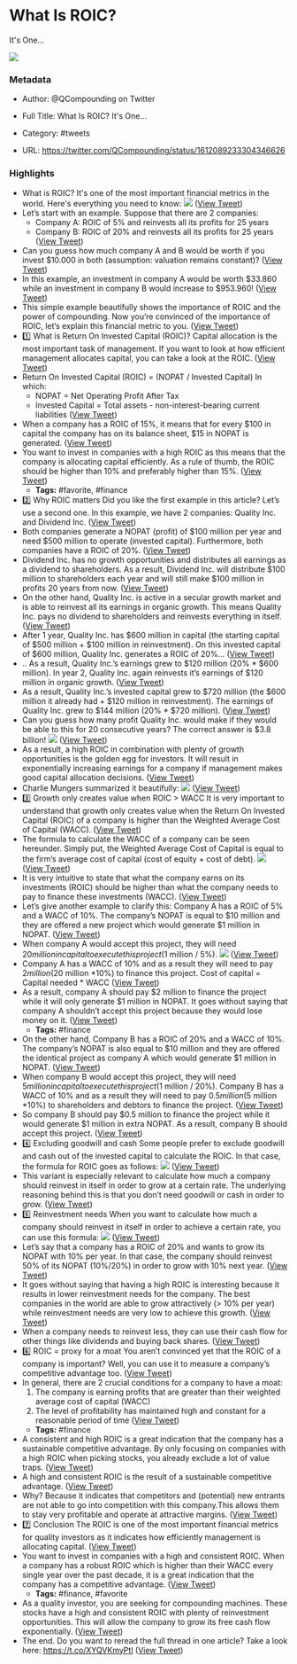# What Is ROIC?
It's One...

![](https://pbs.twimg.com/profile_images/1535311789717606403/6eJZ-i2w.jpg)

### Metadata

- Author: @QCompounding on Twitter
- Full Title: What Is ROIC?
It's One...
- Category: #tweets


- URL: https://twitter.com/QCompounding/status/1612089233304346626

### Highlights

- What is ROIC?
  It's one of the most important financial metrics in the world.
  Here's everything you need to know: 
  ![](https://pbs.twimg.com/media/Fl9JVOVWAAA5-qs.png) ([View Tweet](https://twitter.com/QCompounding/status/1612089233304346626))
- Let’s start with an example. Suppose that there are 2 companies:
  - Company A: ROIC of 5% and reinvests all its profits for 25 years
  - Company B: ROIC of 20% and reinvests all its profits for 25 years ([View Tweet](https://twitter.com/QCompounding/status/1612089237620375552))
- Can you guess how much company A and B would be worth if you invest $10.000 in both (assumption: valuation remains constant)? ([View Tweet](https://twitter.com/QCompounding/status/1612089242104246273))
- In this example, an investment in company A would be worth $33.860 while an investment in company B would increase to $953.960! ([View Tweet](https://twitter.com/QCompounding/status/1612089245585342469))
- This simple example beautifully shows the importance of ROIC and the power of compounding.
  Now you’re convinced of the importance of ROIC, let’s explain this financial metric to you. ([View Tweet](https://twitter.com/QCompounding/status/1612089249687343104))
- 1️⃣ What is Return On Invested Capital (ROIC)?
  Capital allocation is the most important task of management.
  If you want to look at how efficient management allocates capital, you can take a look at the ROIC. ([View Tweet](https://twitter.com/QCompounding/status/1612089255924273152))
- Return On Invested Capital (ROIC) = (NOPAT / Invested Capital)
  In which:
  - NOPAT = Net Operating Profit After Tax
  - Invested Capital = Total assets - non-interest-bearing current liabilities ([View Tweet](https://twitter.com/QCompounding/status/1612089265999024129))
- When a company has a ROIC of 15%, it means that for every $100 in capital the company has on its balance sheet, $15 in NOPAT is generated. ([View Tweet](https://twitter.com/QCompounding/status/1612089270348517378))
- You want to invest in companies with a high ROIC as this means that the company is allocating capital efficiently.
  As a rule of thumb, the ROIC should be higher than 10% and preferably higher than 15%. ([View Tweet](https://twitter.com/QCompounding/status/1612089273771073536))
    - **Tags:** #favorite, #finance
- 2️⃣ Why ROIC matters
  Did you like the first example in this article? Let’s use a second one.
  In this example, we have 2 companies: Quality Inc. and Dividend Inc. ([View Tweet](https://twitter.com/QCompounding/status/1612089277130620928))
- Both companies generate a NOPAT (profit) of $100 million per year and need $500 million to operate (invested capital). Furthermore, both companies have a ROIC of 20%. ([View Tweet](https://twitter.com/QCompounding/status/1612089280746377216))
- Dividend Inc. has no growth opportunities and distributes all earnings as a dividend to shareholders. As a result, Dividend Inc. will distribute $100 million to shareholders each year and will still make $100 million in profits 20 years from now. ([View Tweet](https://twitter.com/QCompounding/status/1612089284386848771))
- On the other hand, Quality Inc. is active in a secular growth market and is able to reinvest all its earnings in organic growth. This means Quality Inc. pays no dividend to shareholders and reinvests everything in itself. ([View Tweet](https://twitter.com/QCompounding/status/1612089288702984193))
- After 1 year, Quality Inc. has $600 million in capital (the starting capital of $500 million + $100 million in reinvestment). On this invested capital of $600 million, Quality Inc. generates a ROIC of 20%... ([View Tweet](https://twitter.com/QCompounding/status/1612089292465082370))
- .. As a result, Quality Inc.’s earnings grew to $120 million (20% * $600 million).
  In year 2, Quality Inc. again reinvests it’s earnings of $120 million in organic growth. ([View Tweet](https://twitter.com/QCompounding/status/1612089296940404740))
- As a result, Quality Inc.’s invested capital grew to $720 million (the $600 million it already had + $120 million in reinvestment). The earnings of Quality Inc. grew to $144 million (20% * $720 million). ([View Tweet](https://twitter.com/QCompounding/status/1612089300434157568))
- Can you guess how many profit Quality Inc. would make if they would be able to this for 20 consecutive years?
  The correct answer is $3.8 billion! 
  ![](https://pbs.twimg.com/media/Fl9KMZCXoAATddh.jpg) ([View Tweet](https://twitter.com/QCompounding/status/1612089304683094016))
- As a result, a high ROIC in combination with plenty of growth opportunities is the golden egg for investors. It will result in exponentially increasing earnings for a company if management makes good capital allocation decisions. ([View Tweet](https://twitter.com/QCompounding/status/1612089308684361728))
- Charlie Mungers summarized it beautifully: 
  ![](https://pbs.twimg.com/media/Fl9KSA0XgAITrmW.png) ([View Tweet](https://twitter.com/QCompounding/status/1612089313789087746))
- 3️⃣ Growth only creates value when ROIC > WACC
  It is very important to understand that growth only creates value when the Return On Invested Capital (ROIC) of a company is higher than the Weighted Average Cost of Capital (WACC). ([View Tweet](https://twitter.com/QCompounding/status/1612089318981394434))
- The formula to calculate the WACC of a company can be seen hereunder. Simply put, the Weighted Average Cost of Capital is equal to the firm’s average cost of capital (cost of equity + cost of debt). 
  ![](https://pbs.twimg.com/media/Fl9KX8pXkAIf4QV.jpg) ([View Tweet](https://twitter.com/QCompounding/status/1612089323154702338))
- It is very intuitive to state that what the company earns on its investments (ROIC) should be higher than what the company needs to pay to finance these investments (WACC). ([View Tweet](https://twitter.com/QCompounding/status/1612089327067996160))
- Let’s give another example to clarify this:
  Company A has a ROIC of 5% and a WACC of 10%. The company’s NOPAT is equal to $10 million and they are offered a new project which would generate $1 million in NOPAT. ([View Tweet](https://twitter.com/QCompounding/status/1612089330515804160))
- When company A would accept this project, they will need $20 million in capital to execute this project ($1 million / 5%). 
  ![](https://pbs.twimg.com/media/Fl9KgBMWQAIfjaQ.png) ([View Tweet](https://twitter.com/QCompounding/status/1612089334437396480))
- Company A has a WACC of 10% and as a result they will need to pay $2 million ($20 million *10%) to finance this project.
  Cost of capital = Capital needed * WACC ([View Tweet](https://twitter.com/QCompounding/status/1612089338333896704))
- As a result, company A should pay $2 million to finance the project while it will only generate $1 million in NOPAT. It goes without saying that company A shouldn’t accept this project because they would lose money on it. ([View Tweet](https://twitter.com/QCompounding/status/1612090101588189185))
    - **Tags:** #finance
- On the other hand, Company B has a ROIC of 20% and a WACC of 10%. The company’s NOPAT is also equal to $10 million and they are offered the identical project as company A which would generate $1 million in NOPAT. ([View Tweet](https://twitter.com/QCompounding/status/1612090105992208385))
- When company B would accept this project, they will need $5 million in capital to execute this project ($1 million / 20%).
  Company B has a WACC of 10% and as a result they will need to pay $0.5 million ($5 million *10%) to shareholders and debtors to finance the project. ([View Tweet](https://twitter.com/QCompounding/status/1612090110572658689))
- So company B should pay $0.5 million to finance the project while it would generate $1 million in extra NOPAT. As a result, company B should accept this project. ([View Tweet](https://twitter.com/QCompounding/status/1612090114804514816))
- 4️⃣ Excluding goodwill and cash
  Some people prefer to exclude goodwill and cash out of the invested capital to calculate the ROIC.
  In that case, the formula for ROIC goes as follows: 
  ![](https://pbs.twimg.com/media/Fl9K544XgAAbJJp.png) ([View Tweet](https://twitter.com/QCompounding/status/1612090118554222592))
- This variant is especially relevant to calculate how much a company should reinvest in itself in order to grow at a certain rate.
  The underlying reasoning behind this is that you don’t need goodwill or cash in order to grow. ([View Tweet](https://twitter.com/QCompounding/status/1612090126166786052))
- 5️⃣ Reinvestment needs
  When you want to calculate how much a company should reinvest in itself in order to achieve a certain rate, you can use this formula: 
  ![](https://pbs.twimg.com/media/Fl9LA1uXoAEUycZ.png) ([View Tweet](https://twitter.com/QCompounding/status/1612090131028267010))
- Let’s say that a company has a ROIC of 20% and wants to grow its NOPAT with 10% per year.
  In that case, the company should reinvest 50% of its NOPAT (10%/20%) in order to grow with 10% next year. ([View Tweet](https://twitter.com/QCompounding/status/1612090136518610945))
- It goes without saying that having a high ROIC is interesting because it results in lower reinvestment needs for the company. The best companies in the world are able to grow attractively (> 10% per year) while reinvestment needs are very low to achieve this growth. ([View Tweet](https://twitter.com/QCompounding/status/1612090140209606659))
- When a company needs to reinvest less, they can use their cash flow for other things like dividends and buying back shares. ([View Tweet](https://twitter.com/QCompounding/status/1612090143787073537))
- 6️⃣ ROIC = proxy for a moat
  You aren’t convinced yet that the ROIC of a company is important? Well, you can use it to measure a company’s competitive advantage too. ([View Tweet](https://twitter.com/QCompounding/status/1612090147050242048))
- In general, there are 2 crucial conditions for a company to have a moat:
  1. The company is earning profits that are greater than their weighted average cost of capital (WACC)
  2. The level of profitability has maintained high and constant for a reasonable period of time ([View Tweet](https://twitter.com/QCompounding/status/1612090150506627072))
    - **Tags:** #finance
- A consistent and high ROIC is a great indication that the company has a sustainable competitive advantage. By only focusing on companies with a high ROIC when picking stocks, you already exclude a lot of value traps. ([View Tweet](https://twitter.com/QCompounding/status/1612090155002920962))
- A high and consistent ROIC is the result of a sustainable competitive advantage. ([View Tweet](https://twitter.com/QCompounding/status/1612090158773321732))
- Why? Because it indicates that competitors and (potential) new entrants are not able to go into competition with this company.This allows them to stay very profitable and operate at attractive margins. ([View Tweet](https://twitter.com/QCompounding/status/1612090163559124994))
- 7️⃣ Conclusion
  The ROIC is one of the most important financial metrics for quality investors as it indicates how efficiently management is allocating capital. ([View Tweet](https://twitter.com/QCompounding/status/1612090177094123525))
- You want to invest in companies with a high and consistent ROIC. When a company has a robust ROIC which is higher than their WACC every single year over the past decade, it is a great indication that the company has a competitive advantage. ([View Tweet](https://twitter.com/QCompounding/status/1612090180403331073))
    - **Tags:** #finance, #favorite
- As a quality investor, you are seeking for compounding machines. These stocks have a high and consistent ROIC with plenty of reinvestment opportunities. This will allow the company to grow its free cash flow exponentially. ([View Tweet](https://twitter.com/QCompounding/status/1612090186716020737))
- The end.
  Do you want to reread the full thread in one article?
  Take a look here:
  https://t.co/XYQVKmyPtI ([View Tweet](https://twitter.com/QCompounding/status/1612090190436106242))
